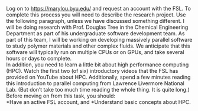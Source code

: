 Log on to https://marylou.byu.edu/ and request an account with the FSL. To complete this process you will need to describe the research project. Use the following paragraph, unless we have discussed something different.
I will be doing research with Prof. Douglas Tree in the Chemical Engineering Department as part of his undergraduate software development team. As part of this team, I will be working on developing massively parallel software to study polymer materials and other complex fluids. We anticipate that this software will typically run on multiple CPUs or on GPUs, and take several hours or days to complete.  
In addition, you need to learn a little bit about high performance computing (HPC). Watch the first two (of six) introductory videos that the FSL has provided on YouTube about HPC. Additionally, spend a few minutes reading this introduction to parallel computing from Lawrence Livermore National Lab. (But don’t take too much time reading the whole thing. It is quite long.)  
Before moving on from this task, you should:  
*Have an active FSL account, and
*Understand basic concepts about HPC.
